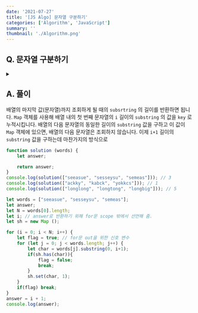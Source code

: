 ```yaml
---
date: '2021-07-27'
title: '[JS Algo] 문자열 구분하기'
categories: ['Algorithm', 'JavaScript']
summary: ''
thumbnail: './Algorithm.png'
---
```


## Q. 문자열 구분하기
<details>
<summary></summary>
<div markdown="1">       

N개의 문자열이 주어지면 모든 문자열을 구분할 수 있는 최소길이 접두어를 찾는 프로그램을 작성하세요.

</div>
</details>


## A. 풀이
배열의 마지막 값(문자열)까지 조회하게 될 때의 `subsrtring` 의 길이를 반환하면 됩니다. 
`Map` 객체를 사용해 배열 내의 첫 번째 문자열의 `i` 길이의 `substring` 의 값을 `key` 로 누적시킵니다. 배열의 다음 문자열의 동일한 길이의 `substring` 값을 구하고 이 값이 `Map` 객체에 있으면, 배열의 다음 문자열은 조회하지 않습니다. 이제 `i+1` 길이의 `substring` 값을 구하는데 마찬가지의 방식으로  

``` javascript
function solution (words) {
    let answer;

    return answer;
}
console.log(solution(["seeasue", "sesseysu", "semeas"])); // 3
console.log(solution(["ackky", "kabck", "yokkcs"])); // 1   
console.log(solution(["longlong", "longtong", "longbig"])); // 5

let words = ["seeasue", "sesseysu", "semeas"];
let answer;
let N = words[0].length;
let i; // answer로 반환하기 위해 for문 scope 밖에서 선언해 줌.
let sh = new Map ();

for (i = 0; i < N; i++) {
    let flag = true; // for문 out을 위한 신호 변수
    for (let j = 0; j < words.length; j++) {
        let char = words[j].substring(0, i+1);
        if(sh.has(char)){
            flag = false;
            break;
        }   
        sh.set(char, 1);
    }
    if(flag) break;
}
answer = i + 1;
console.log(answer);
```
